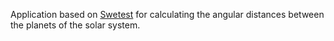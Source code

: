 Application based on <a href="http://www.astro.com/ftp/swisseph/ephe/" target="blank">Swetest</a> for calculating the angular distances between the planets of the solar system.
